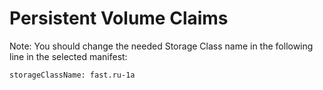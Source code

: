 # Persistent Volume Claims

Note: You should change the needed Storage Class name in the following line in the selected manifest:

```bash
storageClassName: fast.ru-1a
```